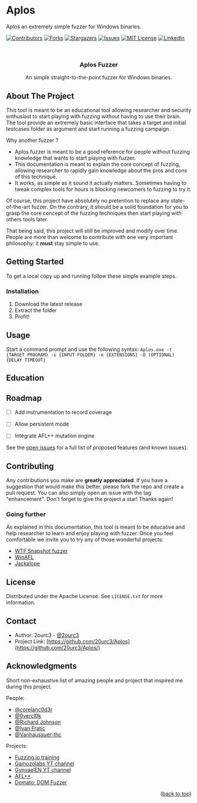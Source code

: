 # Aplos
Aplos an extremely simple fuzzer for Windows binaries.

<a name="readme-top"></a>

<!-- PROJECT SHIELDS -->
<!--
*** I'm using markdown "reference style" links for readability.
*** Reference links are enclosed in brackets [ ] instead of parentheses ( ).
*** See the bottom of this document for the declaration of the reference variables
*** for contributors-url, forks-url, etc. This is an optional, concise syntax you may use.
*** https://www.markdownguide.org/basic-syntax/#reference-style-links
-->
[![Contributors][contributors-shield]][contributors-url]
[![Forks][forks-shield]][forks-url]
[![Stargazers][stars-shield]][stars-url]
[![Issues][issues-shield]][issues-url]
[![MIT License][license-shield]][license-url]
[![LinkedIn][linkedin-shield]][linkedin-url]

<br />
<div align="center">
    <h3 align="center">Aplos Fuzzer</h3>
  <p align="center">
    An simple straight-to-the-point fuzzer for Windows binaries.
   </p>
</div>


<!-- ABOUT THE PROJECT -->
## About The Project

This tool is meant to be an educational tool allowing researcher and security enthusiast to start playing with fuzzing without having to use their brain.
The tool provide an extremely basic interface that takes a target and initial testcases folder as argument and start running a fuzzing campaign. 

Why another fuzzer ?
* Aplos fuzzer is meant to be a good reference for people without fuzzing knowledge that wants to start playing with fuzzer.
* This documentation is meant to explain the core concept of fuzzing, allowing researcher to rapidly gain knowledge about the pros and cons of this technique.
* It works, as simple as it sound it actually matters. Sometimes having to tweak complex tools for hours is blocking newcomers to fuzzing to try it.

Of course, this project have absolutely no pretention to replace any state-of-the-art fuzzer. On the contrary, it should be a solid foundation for you to grasp the core concept of the fuzzing techniques then start playing with others tools later.

That being said, this project will still be improved and modify over time. People are more than welcome to contribute with one very important philosophy: it **must** stay simple to use. 

<!-- GETTING STARTED -->
## Getting Started
To get a local copy up and running follow these simple example steps.

### Installation
1. Download the latest release
2. Extract the folder 
3. Profit!


<!-- USAGE EXAMPLES -->
## Usage

Start a command prompt and use the following syntax: 
`Aplos.exe -t {TARGET PROGRAM} -i {INPUT FOLDER} -e {EXTENSIONS} -D (OPTIONAL) {DELAY TIMEOUT}`

## Education
<!-- Explaining fuzzing core concept -->

<!-- ROADMAP -->
## Roadmap

- [ ] Add instrumentation to record coverage
- [ ] Allow persistent mode
- [ ] Integrate AFL++ mutation engine



See the [open issues](https://github.com/20urc3/Aplos/issues) for a full list of proposed features (and known issues).


<!-- CONTRIBUTING -->
## Contributing
Any contributions you make are **greatly appreciated**. If you have a suggestion that would make this better, please fork the repo and create a pull request. You can also simply open an issue with the tag "enhancement". Don't forget to give the project a star! Thanks again!

### Going further
As explained in this documentation, this tool is meant to be educative and help researcher to learn and enjoy playing with fuzzer. 
Once you feel comfortable we invite you to try any of those wonderful projects:

* [WTF Snapshot fuzzer][wtf-url]
* [WinAFL][wafl-url]
* [Jackalope][jck-url]

<!-- LICENSE -->
## License
Distributed under the Apache License. See `LICENSE.txt` for more information.

<!-- CONTACT -->
## Contact
- Author: 2ourc3 - [@2ourc3](https://twitter.com/2ourc3)
- Project Link: [https://github.com/20urc3/Aplos](https://github.com/20urc3/Aplos/)

<!-- ACKNOWLEDGMENTS -->
## Acknowledgments
Short non-exhaustive list of amazing people and project that inspired me during this project.

People:
* [@corelanc0d3r](https://twitter.com/corelanc0d3r)
* [@0vercl0k](https://twitter.com/0vercl0k)
* [@Richard Johnson](https://twitter.com/richinseattle)
* [@Ivan Fratic](https://twitter.com/ifsecure)
* [@Vanhaussuer-thc](https://twitter.com/hackerschoice)

Projects:
* [Fuzzing.io training](https://www.fuzzing.io/)
* [Gamozolabs YT channel](https://www.youtube.com/@gamozolabs)
* [GynvaelEN YT channel](https://www.youtube.com/@GynvaelEN)
* [AFL++](https://github.com/AFLplusplus/AFLplusplus)
* [Domato: DOM Fuzzer](https://github.com/googleprojectzero/domato)

<p align="right">(<a href="#readme-top">back to top</a>)</p>

<!-- MARKDOWN LINKS & IMAGES -->
<!-- https://www.markdownguide.org/basic-syntax/#reference-style-links -->

[contributors-shield]: https://img.shields.io/github/contributors/20urc3/Aplos?style=for-the-badge
[contributors-url]: https://github.com/20urc3/Aplos/contributors
[forks-shield]: https://img.shields.io/github/forks/20urc3/Aplos?style=for-the-badge
[forks-url]: https://github.com/20urc3/Aplos/network/members
[stars-shield]: https://img.shields.io/github/stars/othneildrew/Best-README-Template.svg?style=for-the-badge
[stars-url]: https://github.com/20urc3/Aplos/stargazers
[issues-shield]: https://img.shields.io/github/issues/othneildrew/Best-README-Template.svg?style=for-the-badge
[issues-url]: https://github.com/20urc3/Aplos/issues
[license-shield]: https://img.shields.io/github/license/othneildrew/Best-README-Template.svg?style=for-the-badge
[license-url]: https://github.com/20urc3/Aplos/blob/master/LICENSE.txt
[linkedin-shield]: https://img.shields.io/badge/-LinkedIn-black.svg?style=for-the-badge&logo=linkedin&colorB=555
[linkedin-url]: [https://linkedin.com/in/salim-largo](https://www.linkedin.com/in/salim-largo/)
[product-screenshot]: [images/screenshot.png](https://img.cdn4dd.com/cdn-cgi/image/fit=cover,width=600,height=400,format=auto,quality=80/https://doordash-static.s3.amazonaws.com/media/store/header/332a8919-5805-4981-a5bb-bfef0f464a5e.jpg)

[wtf-url]: https://github.com/0vercl0k/wtf
[wafl-url]: https://github.com/googleprojectzero/winafl
[jck-url]: https://github.com/googleprojectzero/Jackalope
